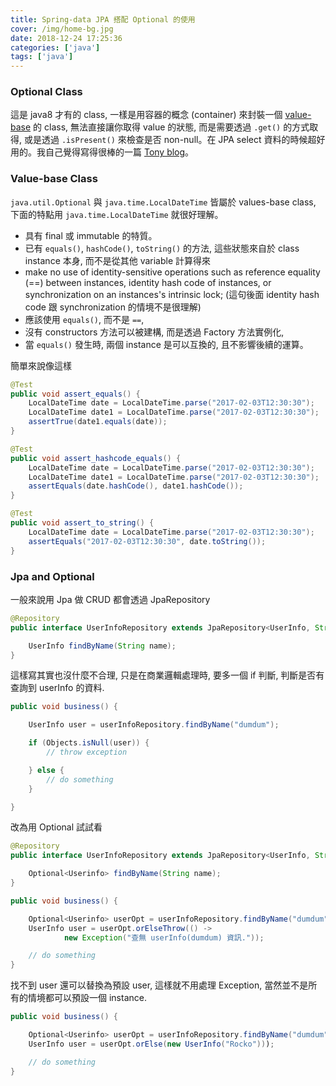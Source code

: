 ```yaml
---
title: Spring-data JPA 搭配 Optional 的使用
cover: /img/home-bg.jpg
date: 2018-12-24 17:25:36
categories: ['java']
tags: ['java']
---
```

### Optional Class
這是 java8 才有的 class, 一樣是用容器的概念 (container) 來封裝一個 [value-base](https://docs.oracle.com/javase/8/docs/api/java/lang/doc-files/ValueBased.html) 的 class, 無法直接讓你取得 value 的狀態, 而是需要透過 `.get()` 的方式取得, 或是透過 `.isPresent()` 來檢查是否 non-null。在 JPA select 資料的時候超好用的。我自己覺得寫得很棒的一篇 [Tony blog](http://blog.tonycube.com/2015/10/java-java8-4-optional.html)。

### Value-base Class
`java.util.Optional` 與 `java.time.LocalDateTime` 皆屬於 values-base class, 下面的特點用 `java.time.LocalDateTime` 就很好理解。
* 具有 final 或 immutable 的特質。
* 已有 `equals()`, `hashCode()`, `toString()` 的方法, 這些狀態來自於 class instance 本身, 而不是從其他 variable 計算得來
* make no use of identity-sensitive operations such as reference equality (==) between instances, identity hash code of instances, or synchronization on an instances's intrinsic lock; (這句後面 identity hash code 跟 synchronization 的情境不是很理解)
* 應該使用 `equals()`, 而不是 `==`,
* 沒有 constructors 方法可以被建構, 而是透過 Factory 方法實例化, 
* 當 `equals()` 發生時, 兩個 instance 是可以互換的, 且不影響後續的運算。

簡單來說像這樣
```java
@Test
public void assert_equals() {
    LocalDateTime date = LocalDateTime.parse("2017-02-03T12:30:30");
    LocalDateTime date1 = LocalDateTime.parse("2017-02-03T12:30:30");
    assertTrue(date1.equals(date));
}

@Test
public void assert_hashcode_equals() {
    LocalDateTime date = LocalDateTime.parse("2017-02-03T12:30:30");
    LocalDateTime date1 = LocalDateTime.parse("2017-02-03T12:30:30");
    assertEquals(date.hashCode(), date1.hashCode());
}

@Test
public void assert_to_string() {
    LocalDateTime date = LocalDateTime.parse("2017-02-03T12:30:30");
    assertEquals("2017-02-03T12:30:30", date.toString());
}
```

### Jpa and Optional
一般來說用 Jpa 做 CRUD 都會透過 JpaRepository
```java
@Repository
public interface UserInfoRepository extends JpaRepository<UserInfo, String> {

    UserInfo findByName(String name);
}
```

這樣寫其實也沒什麼不合理, 只是在商業邏輯處理時, 要多一個 if 判斷, 判斷是否有查詢到 userInfo 的資料.
```java
public void business() {

    UserInfo user = userInfoRepository.findByName("dumdum");

    if (Objects.isNull(user)) {
        // throw exception

    } else {
        // do something
    }

}
```

改為用 Optional 試試看
```java
@Repository
public interface UserInfoRepository extends JpaRepository<UserInfo, String> {

    Optional<Userinfo> findByName(String name);
}
```

```java
public void business() {

    Optional<Userinfo> userOpt = userInfoRepository.findByName("dumdum");
    UserInfo user = userOpt.orElseThrow(() ->
            new Exception("查無 userInfo(dumdum) 資訊."));

    // do something
}
```

找不到 user 還可以替換為預設 user, 這樣就不用處理 Exception, 當然並不是所有的情境都可以預設一個 instance.
```java
public void business() {

    Optional<Userinfo> userOpt = userInfoRepository.findByName("dumdum");
    UserInfo user = userOpt.orElse(new UserInfo("Rocko")));

    // do something
}
```
